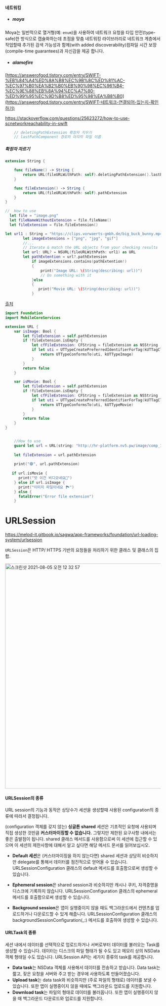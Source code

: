 #### 네트워킹

- ##### moya

Moya는 일반적으로 열거형(예: `enum`)을 사용하여 네트워크 요청을 타입 안전(type-safe)한 방식으로 캡슐화하는데 초점을 맞춤 네트워킹 라이브러리로 네트워크 계층에서 작업할때 추가된 검색 가능성과 함께(with added discoverability)컴파일 시간 보장(compile-time guarantees)과 자신감을 제공 합니다.



- ##### alamofire





[https://answerofgod.tistory.com/entry/SWIFT-%EB%84%A4%ED%8A%B8%EC%9B%8C%ED%81%AC-%EC%97%B0%EA%B2%B0%EB%90%98%EC%96%B4-%EC%9E%88%EB%8A%94%EC%A7%80-%ED%99%95%EC%9D%B8%ED%95%98%EA%B8%B0](https://answerofgod.tistory.com/entry/SWIFT-네트워크-연결되어-있는지-확인하기)



https://stackoverflow.com/questions/25623272/how-to-use-scnetworkreachability-in-swift





~~~swift
    // deletingPathExtension 확장자 지우기
    // lastPathComponent 경로의 마지막 파일 이름
~~~





##### 확장자 자르기

~~~swift
extension String {

    func fileName() -> String {
        return URL(fileURLWithPath: self).deletingPathExtension().lastPathComponent
    }

    func fileExtension() -> String {
        return URL(fileURLWithPath: self).pathExtension
    }
}

//  How to use
  let file = "image.png"
  let fileNameWithoutExtension = file.fileName()
  let fileExtension = file.fileExtension()
~~~



~~~swift
let url1 : String = "https://clips.vorwaerts-gmbh.de/big_buck_bunny.mp4"
        let imageExtensions = ["png", "jpg", "gif"]
        //...
        // Iterate & match the URL objects from your checking results
        let url: URL? = NSURL(fileURLWithPath: url1) as URL
        let pathExtention = url?.pathExtension
            if imageExtensions.contains(pathExtention!)
            {
                print("Image URL: \(String(describing: url))")
                // Do something with it
            }else
            {
               print("Movie URL: \(String(describing: url))")
            }
~~~

[출처](https://stackoverflow.com/questions/44843835/how-to-check-url-is-image-or-video)



~~~swift
import Foundation
import MobileCoreServices

extension URL {
    var isImage: Bool {
        let fileExtension = self.pathExtension
        if !fileExtension.isEmpty {
            let cfFileExtension: CFString = fileExtension as NSString
            if let uti = UTTypeCreatePreferredIdentifierForTag(kUTTagClassFilenameExtension, cfFileExtension, nil)?.takeRetainedValue() {
                return UTTypeConformsTo(uti, kUTTypeImage)
            }
        }
        return false
    }

    var isMovie: Bool {
        let fileExtension = self.pathExtension
        if !fileExtension.isEmpty {
            let cfFileExtension: CFString = fileExtension as NSString
            if let uti = UTTypeCreatePreferredIdentifierForTag(kUTTagClassFilenameExtension, cfFileExtension, nil)?.takeRetainedValue() {
                return UTTypeConformsTo(uti, kUTTypeMovie)
            }
        }
        return false
    }
}


    //How to use
    guard let url = URL(string: "http://hr-platform.nv5.pw/image/comp_1/pdf-test.flv") else {return}
    
    let fileExtension = url.pathExtension
    
    print("🟣", url.pathExtension)
    
   if url.isMovie {
      print("앗 이건 비디오네요🎥")
    } else if url.isImage {
      print("이미지 파일이네요 🏞")
    } else {
      fatalError("Error file extension")
    }

~~~





# URLSession

https://melod-it.gitbook.io/sagwa/app-frameworks/foundation/url-loading-system/urlsession

`URLSession`은 HTTP/ HTTPS 기반의 요청들을 처리하기 위한 클래스 및 클래스의 집합.

<img width="727" alt="스크린샷 2021-08-05 오전 12 32 57" src="https://user-images.githubusercontent.com/47776915/128210074-ca436945-86ad-484a-ab97-27fd8037360e.png">



#### URLSession의 종류

URL session의 기능과 동작은 상당수가 세션을 생성할때 사용된 configuration의 종류에 따라서 결정됩니다.

(configuration 객체를 갖지 않는) **싱글톤 shared** 세션은 기초적인 요청에 사용되며 직접 생성한 것만큼 **커스터마이징할 수 없습니다.** 그렇지만 제한된 요구사항 내에서는 좋은 출발점이 됩니다. shared 클래스 메서드를 사용함으로써 이 세션에 접근할 수 있으며 이 세션의 제한사항에 대해서 알고 싶다면 해당 메서드 문서를 읽어보십시오.

- **Default 세션**은 (커스터마이징을 하지 않는다면) shared 세션과 상당히 비슷하지만 delegate를 통해서 데이터를 점진적으로 얻어올 수 있습니다. URLSessionConfiguration 클래스의 default 메서드를 호출함으로써 생성할 수 있습니다.

- **Ephemeral session**은 shared session과 비슷하지만 캐시나 쿠키, 자격증명을 디스크에 기록하지 않습니다. URLSessionConfiguration 클래스의 ephemeral 메서드를 호출함으로써 생성할 수 있습니다.

- **Background session**은 앱이 실행중이지 않을 때도  백그라운드에서 컨텐츠를 업로드하거나 다운로드할 수 있게 해줍니다. URLSessionConfiguration 클래스의 backgroundSessionConfiguration(_:) 메서드를 호출하여 생성할 수 있습니다.





#### URLTask의 종류

세션 내에서 데이터를 선택적으로 업로드하거나 서버로부터 데이터를 불러오는 Task를 생성할 수 있습니다. 데이터는 디스크의 파일 형태가 될 수도 있고 메모리 상의 NSData 객체 형태일 수도 있습니다. URLSession API는 세가지 종류의 task를 제공합니다.

- **Data task**는 NSData 객체를 사용해서 데이터를 전송하고 받습니다. Data task는 짧고, 잦은 요청을 서버와 주고 받는 경우에 사용하도록 만들어졌습니다.
- **Upload task**는 data task와 비슷하지만 (주로 파일의 형태로) 데이터를 보낼 수 있습니다. 또한 앱이 실행중이지 않을 때에도 백그라운드 업로드를 지원합니다.
- **Download task**는 파일의 형태로 데이터를 불러옵니다. 또한 앱이 실행중이지 않을 때 백그라운드 다운로드와 업로드를 지원합니다.



   
